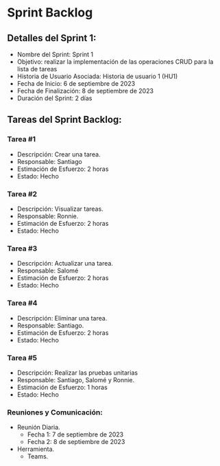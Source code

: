# Sprint Backlog

## Detalles del Sprint 1:

- Nombre del Sprint: Sprint 1
- Objetivo: realizar la implementación de las operaciones CRUD para la lista de tareas
- Historia de Usuario Asociada: Historia de usuario 1 (HU1)
- Fecha de Inicio: 6 de septiembre de 2023
- Fecha de Finalización: 8 de septiembre de 2023
- Duración del Sprint: 2 días

## Tareas del Sprint Backlog:

### Tarea #1

- Descripción: Crear una tarea.
- Responsable: Santiago
- Estimación de Esfuerzo: 2 horas
- Estado: Hecho

### Tarea #2

- Descripción: Visualizar tareas.
- Responsable: Ronnie.
- Estimación de Esfuerzo: 2 horas
- Estado: Hecho

### Tarea #3

- Descripción: Actualizar una tarea.
- Responsable: Salomé
- Estimación de Esfuerzo: 2 horas
- Estado: Hecho

### Tarea #4

- Descripción: Eliminar una tarea.
- Responsable: Santiago.
- Estimación de Esfuerzo: 2 horas
- Estado: Hecho

### Tarea #5

- Descripción: Realizar las pruebas unitarias
- Responsable: Santiago, Salomé y Ronnie.
- Estimación de Esfuerzo: 1 horas
- Estado: Hecho

### Reuniones y Comunicación:

- Reunión Diaria.
  - Fecha 1: 7 de septiembre de 2023
  - Fecha 2: 8 de septiembre de 2023
- Herramienta.
  - Teams.
